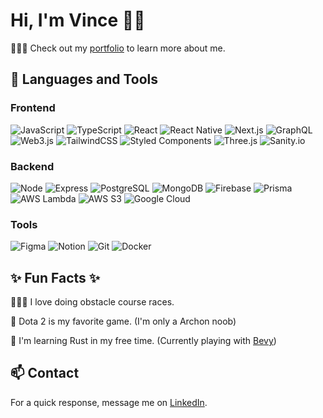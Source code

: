 # Hi, I'm Vince 👋🏽

👨🏻‍💻 Check out my [portfolio](https://www.vinnyhoward.dev/) to learn more about me.

## 🧰 Languages and Tools

### Frontend

![JavaScript](https://img.shields.io/badge/javascript-%23323330.svg?style=for-the-badge&logo=javascript&logoColor=%23F7DF1E)
![TypeScript](https://img.shields.io/badge/typescript-%23007ACC.svg?style=for-the-badge&logo=typescript&logoColor=white)
![React](https://img.shields.io/badge/react-%2320232a.svg?style=for-the-badge&logo=react&logoColor=%2361DAFB)
![React Native](https://img.shields.io/badge/React_Native-20232A?style=for-the-badge&logo=react&logoColor=61DAFB)
![Next.js](https://img.shields.io/badge/next.js-000000?style=for-the-badge&logo=nextdotjs&logoColor=white)
![GraphQL](https://img.shields.io/badge/-GraphQL-E10098?style=for-the-badge&logo=graphql&logoColor=white)
![Web3.js](https://img.shields.io/badge/web3%20js-F16822?style=for-the-badge&logo=web3.js&logoColor=white)
![TailwindCSS](https://img.shields.io/badge/tailwindcss-%2338B2AC.svg?style=for-the-badge&logo=tailwind-css&logoColor=white)
![Styled Components](https://img.shields.io/badge/styled--components-DB7093?style=for-the-badge&logo=styled-components&logoColor=white)
![Three.js](https://img.shields.io/badge/threejs-black?style=for-the-badge&logo=three.js&logoColor=white)
![Sanity.io](https://img.shields.io/badge/Sanity.io-black?style=for-the-badge&logo=sanity&logoColor=white)

### Backend

![Node](https://img.shields.io/badge/Node%20js-339933?style=for-the-badge&logo=nodedotjs&logoColor=white)
![Express](https://img.shields.io/badge/Express%20js-000000?style=for-the-badge&logo=express&logoColor=white)
![PostgreSQL](https://img.shields.io/badge/PostgreSQL-316192?style=for-the-badge&logo=postgresql&logoColor=white)
![MongoDB](https://img.shields.io/badge/MongoDB-4EA94B?style=for-the-badge&logo=mongodb&logoColor=white)
![Firebase](https://img.shields.io/badge/Firebase-FFCA28?style=for-the-badge&logo=firebase&logoColor=black)
![Prisma](https://img.shields.io/badge/Prisma-3982CE?style=for-the-badge&logo=Prisma&logoColor=white)
![AWS Lambda](https://img.shields.io/badge/AWS_Lambda-FF9900?style=for-the-badge&logo=amazonaws&logoColor=white)
![AWS S3](https://img.shields.io/badge/AWS_S3-569A31?style=for-the-badge&logo=amazonaws&logoColor=white)
![Google Cloud](https://img.shields.io/badge/Google_Cloud-4285F4?style=for-the-badge&logo=google-cloud&logoColor=white)

### Tools

![Figma](https://img.shields.io/badge/figma-%23F24E1E.svg?style=for-the-badge&logo=figma&logoColor=white)
![Notion](https://img.shields.io/badge/Notion-%23000000.svg?style=for-the-badge&logo=notion&logoColor=white)
![Git](https://img.shields.io/badge/Git-F05032?style=for-the-badge&logo=git&logoColor=white)
![Docker](https://img.shields.io/badge/Docker-2496ED?style=for-the-badge&logo=docker&logoColor=white)

## ✨ Fun Facts ✨

🏃🏻‍➡️ I love doing obstacle course races.

👾 Dota 2 is my favorite game. (I'm only a Archon noob)

<!-- 🔫 Former designer of custom gun skins for Counter Strike. [Check out my designs!](https://steamcommunity.com/id/VinceOmega/myworkshopfiles/) -->

🦀 I'm learning Rust in my free time. (Currently playing with [Bevy](https://bevyengine.org/))

## 📫 Contact

For a quick response, message me on [LinkedIn](https://www.linkedin.com/in/vinnyhoward/).

